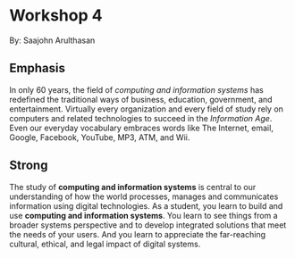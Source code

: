 # Workshop 4

By: Saajohn Arulthasan

## Emphasis

In only 60 years, the field of *computing and information systems* has redefined the traditional ways of business, education, government, and entertainment.  Virtually every organization and every field of study rely on computers and related technologies to succeed in the _Information Age_.  Even our everyday vocabulary embraces words like The Internet, email, Google, Facebook, YouTube, MP3, ATM, and Wii.

## Strong

The study of **computing and information systems** is central to our understanding of how the world processes, manages and communicates information using digital technologies.  As a student, you learn to build and use __computing and information systems__.  You learn to see things from a broader systems perspective and to develop integrated solutions that meet the needs of your users.  And you learn to appreciate the far-reaching cultural, ethical, and legal impact of digital systems.
